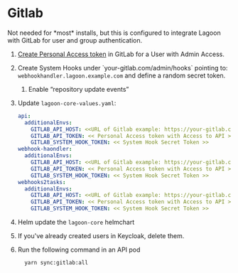 # Gitlab

Not needed for \*most\* installs, but this is configured to integrate Lagoon with GitLab for user and group authentication.

1. [Create Personal Access token](https://docs.gitlab.com/ee/user/profile/personal\_access\_tokens.html) in GitLab for a User with Admin Access.
2. Create System Hooks under \`your-gitlab.com/admin/hooks\` pointing to: `webhookhandler.lagoon.example.com` and define a random secret token.
   1. Enable “repository update events”
3. Update `lagoon-core-values.yaml`:

      ```yaml title="lagoon-core-values.yaml"
      api:
        additionalEnvs:
          GITLAB_API_HOST: <<URL of Gitlab example: https://your-gitlab.com>>
          GITLAB_API_TOKEN: << Personal Access token with Access to API >>
          GITLAB_SYSTEM_HOOK_TOKEN: << System Hook Secret Token >>
      webhook-haondler:
        additionalEnvs:
          GITLAB_API_HOST: <<URL of Gitlab example: https://your-gitlab.com>>
          GITLAB_API_TOKEN: << Personal Access token with Access to API >>
          GITLAB_SYSTEM_HOOK_TOKEN: << System Hook Secret Token >>
      webhooks2tasks:
        additionalEnvs:
          GITLAB_API_HOST: <<URL of Gitlab example: https://your-gitlab.com>>
          GITLAB_API_TOKEN: << Personal Access token with Access to API >>
          GITLAB_SYSTEM_HOOK_TOKEN: << System Hook Secret Token >>
      ```

4. Helm update the `lagoon-core` helmchart
5. If you've already created users in Keycloak, delete them.
6. Run the following command in an API pod

    ```bash
      yarn sync:gitlab:all
    ```
